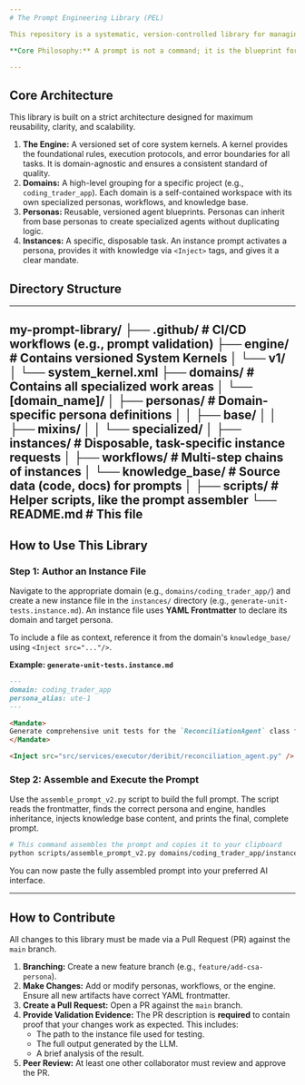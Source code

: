 ```yaml
---
# The Prompt Engineering Library (PEL)

This repository is a systematic, version-controlled library for managing and deploying high-quality AI prompts. It treats prompts as production source code, subject to the same engineering rigor, including versioning, peer review, and automated composition.

**Core Philosophy:** A prompt is not a command; it is the blueprint for an agent. This library provides the tools and architecture to build a powerful system of specialized AI agents.

---
```


## Core Architecture

This library is built on a strict architecture designed for maximum reusability, clarity, and scalability.

1.  **The Engine:** A versioned set of core system kernels. A kernel provides the foundational rules, execution protocols, and error boundaries for all tasks. It is domain-agnostic and ensures a consistent standard of quality.
2.  **Domains:** A high-level grouping for a specific project (e.g., `coding_trader_app`). Each domain is a self-contained workspace with its own specialized personas, workflows, and knowledge base.
3.  **Personas:** Reusable, versioned agent blueprints. Personas can inherit from base personas to create specialized agents without duplicating logic.
4.  **Instances:** A specific, disposable task. An instance prompt activates a persona, provides it with knowledge via `<Inject>` tags, and gives it a clear mandate.

## Directory Structure
---
my-prompt-library/
├── .github/                # CI/CD workflows (e.g., prompt validation)
├── engine/                 # Contains versioned System Kernels
│   └── v1/
│       └── system_kernel.xml
├── domains/                # Contains all specialized work areas
│   └── [domain_name]/
│       ├── personas/         # Domain-specific persona definitions
│       │   ├── base/
│       │   ├── mixins/
│       │   └── specialized/
│       ├── instances/        # Disposable, task-specific instance requests
│       ├── workflows/        # Multi-step chains of instances
│       └── knowledge_base/   # Source data (code, docs) for prompts
│
├── scripts/                # Helper scripts, like the prompt assembler
└── README.md               # This file
---

## How to Use This Library

### Step 1: Author an Instance File

Navigate to the appropriate domain (e.g., `domains/coding_trader_app/`) and create a new instance file in the `instances/` directory (e.g., `generate-unit-tests.instance.md`). An instance file uses **YAML Frontmatter** to declare its domain and target persona.

To include a file as context, reference it from the domain's `knowledge_base/` using `<Inject src="..."/>`.

**Example: `generate-unit-tests.instance.md`**
```markdown
---
domain: coding_trader_app
persona_alias: ute-1
---

<Mandate>
Generate comprehensive unit tests for the `ReconciliationAgent` class found in the provided source code.
</Mandate>

<Inject src="src/services/executor/deribit/reconciliation_agent.py" />
```

### Step 2: Assemble and Execute the Prompt

Use the `assemble_prompt_v2.py` script to build the full prompt. The script reads the frontmatter, finds the correct persona and engine, handles inheritance, injects knowledge base content, and prints the final, complete prompt.

```bash
# This command assembles the prompt and copies it to your clipboard
python scripts/assemble_prompt_v2.py domains/coding_trader_app/instances/generate-unit-tests.instance.md | pbcopy
```

You can now paste the fully assembled prompt into your preferred AI interface.

---

## How to Contribute

All changes to this library must be made via a Pull Request (PR) against the `main` branch.

1.  **Branching:** Create a new feature branch (e.g., `feature/add-csa-persona`).
2.  **Make Changes:** Add or modify personas, workflows, or the engine. Ensure all new artifacts have correct YAML frontmatter.
3.  **Create a Pull Request:** Open a PR against the `main` branch.
4.  **Provide Validation Evidence:** The PR description is **required** to contain proof that your changes work as expected. This includes:
    *   The path to the instance file used for testing.
    *   The full output generated by the LLM.
    *   A brief analysis of the result.
5.  **Peer Review:** At least one other collaborator must review and approve the PR.
```
